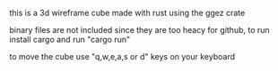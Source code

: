 this is a 3d wireframe cube made with rust using the ggez crate

binary files are not included since they are too heacy for github, to run install cargo and run "cargo run"


to move the cube use "q,w,e,a,s or d" keys on your keyboard




